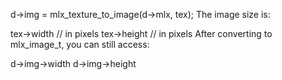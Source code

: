 d->img = mlx_texture_to_image(d->mlx, tex);
The image size is:

tex->width  // in pixels
tex->height // in pixels
After converting to mlx_image_t, you can still access:

d->img->width
d->img->height